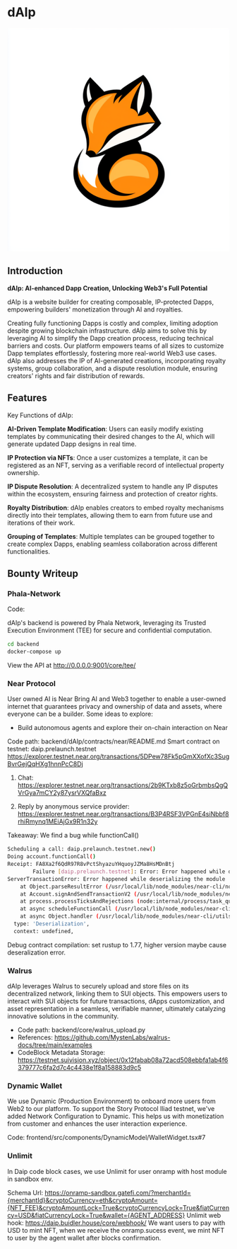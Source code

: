 # dAIp

![Logo](./docs/logo.png)

## Introduction

**dAIp: AI-enhanced Dapp Creation, Unlocking Web3's Full Potential**

dAIp is a website builder for creating composable, IP-protected Dapps, empowering builders' monetization through AI and royalties.

Creating fully functioning Dapps is costly and complex, limiting adoption despite growing blockchain infrastructure. dAIp aims to solve this by leveraging AI to simplify the Dapp creation process, reducing technical barriers and costs. Our platform empowers teams of all sizes to customize Dapp templates effortlessly, fostering more real-world Web3 use cases. dAIp also addresses the IP of AI-generated creations, incorporating royalty systems, group collaboration, and a dispute resolution module, ensuring creators' rights and fair distribution of rewards.

## Features

Key Functions of dAIp:

**AI-Driven Template Modification**: Users can easily modify existing templates by communicating their desired changes to the AI, which will generate updated Dapp designs in real time.

**IP Protection via NFTs**: Once a user customizes a template, it can be registered as an NFT, serving as a verifiable record of intellectual property ownership.

**IP Dispute Resolution**: A decentralized system to handle any IP disputes within the ecosystem, ensuring fairness and protection of creator rights.

**Royalty Distribution**: dAIp enables creators to embed royalty mechanisms directly into their templates, allowing them to earn from future use and iterations of their work.

**Grouping of Templates**: Multiple templates can be grouped together to create complex Dapps, enabling seamless collaboration across different functionalities.

## Bounty Writeup

### Phala-Network

Code: 

dAIp's backend is powered by Phala Network, leveraging its Trusted Execution Environment (TEE) for secure and confidential computation.
```bash
cd backend
docker-compose up 
```

View the API at http://0.0.0.0:9001/core/tee/

### Near Protocol

User owned AI is Near
Bring AI and Web3 together to enable a user-owned internet that guarantees privacy and ownership of data and assets, where everyone can be a builder. Some ideas to explore:
* Build autonomous agents and explore their on-chain interaction on Near

Code path: backend/dAIp/contracts/near/README.md
Smart contract on testnet: daip.prelaunch.testnet
https://explorer.testnet.near.org/transactions/5DPew78Fk5pGmXXofXc3SugBvrGejQqHXg1hnnPcC8Dj

1. Chat:
https://explorer.testnet.near.org/transactions/2b9KTxb8z5oGrbmbsQgQVrGya7mCY2y87ysrVXQfaBxz

2. Reply by anonymous service provider:
https://explorer.testnet.near.org/transactions/B3P4RSF3VPGnE4siNbbf8rhiRmynq1MEiAjGx9R1n32y

Takeaway:
We find a bug while functionCall()

```bash
Scheduling a call: daip.prelaunch.testnet.new()
Doing account.functionCall()
Receipt: FA8Xa2f6QdR97R8vPctShyazuYHquoyJZMa8HsMDnBtj
        Failure [daip.prelaunch.testnet]: Error: Error happened while deserializing the module
ServerTransactionError: Error happened while deserializing the module
    at Object.parseResultError (/usr/local/lib/node_modules/near-cli/node_modules/near-api-js/lib/utils/rpc_errors.js:31:29)
    at Account.signAndSendTransactionV2 (/usr/local/lib/node_modules/near-cli/node_modules/near-api-js/lib/account.js:160:36)
    at process.processTicksAndRejections (node:internal/process/task_queues:105:5)
    at async scheduleFunctionCall (/usr/local/lib/node_modules/near-cli/commands/call.js:57:38)
    at async Object.handler (/usr/local/lib/node_modules/near-cli/utils/exit-on-error.js:52:9) {
  type: 'Deserialization',
  context: undefined,
```

Debug contract compilation: set rustup to 1.77, higher version maybe cause deseralization error.

### Walrus

dAIp leverages Walrus to securely upload and store files on its decentralized network, linking them to SUI objects. This empowers users to interact with SUI objects for future transactions, dApps customization, and asset representation in a seamless, verifiable manner, ultimately catalyzing innovative solutions in the community.

- Code path: backend/core/walrus_upload.py    
- References: https://github.com/MystenLabs/walrus-docs/tree/main/examples
- CodeBlock Metadata Storage: https://testnet.suivision.xyz/object/0x12fabab08a72acd508ebbfa1ab4f6379777c6fa2d7c4c4438e1f8a158883d9c5

### Dynamic Wallet

We use Dynamic (Production Environment) to onboard more users from Web2 to our platform. 
To support the Story Protocol Iliad testnet, we've added Network Configuration to Dynamic. 
This helps us with monetization from customer and enhances the user interaction experience.

Code: frontend/src/components/DynamicModel/WalletWidget.tsx#7

### Unlimit 

In Daip code block cases, we use Unlimit for user onramp with host module in sandbox env.

Schema Url: https://onramp-sandbox.gatefi.com/?merchantId={merchantId}&cryptoCurrency=eth&cryptoAmount={NFT_FEE}&cryptoAmountLock=True&cryptoCurrencyLock=True&fiatCurrency=USD&fiatCurrencyLock=True&wallet={AGENT_ADDRESS}
Unlimit web hook: https://daip.buidler.house/core/webhook/
We want users to pay with USD to mint NFT, when we receive the onramp.sucess event, we mint NFT to user by the agent wallet after blocks confirmation.

